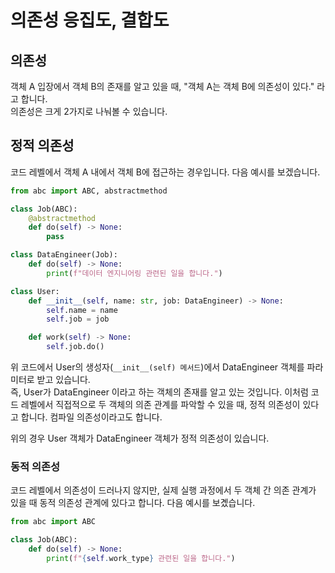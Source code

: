 # 의존성 응집도, 결합도

## 의존성

객체 A 입장에서 객체 B의 존재를 알고 있을 때, "객체 A는 객체 B에 의존성이 있다." 라고 합니다.  
의존성은 크게 2가지로 나눠볼 수 있습니다.

## 정적 의존성

코드 레벨에서 객체 A 내에서 객체 B에 접근하는 경우입니다. 다음 예시를 보겠습니다.

```python
from abc import ABC, abstractmethod

class Job(ABC):
    @abstractmethod
    def do(self) -> None:
        pass

class DataEngineer(Job):
    def do(self) -> None:
        print(f"데이터 엔지니어링 관련된 일을 합니다.")

class User:
    def __init__(self, name: str, job: DataEngineer) -> None:
        self.name = name
        self.job = job

    def work(self) -> None:
        self.job.do()
```

위 코드에서 User의 생성자(`__init__(self) 메서드`)에서 DataEngineer 객체를 파라미터로 받고 있습니다.  
즉, User가 DataEngineer 이라고 하는 객체의 존재를 알고 있는 것입니다. 이처럼 코드 레벨에서 직접적으로 두 객체의 의존 관계를 파악할 수 있을 때, 정적 의존성이 있다고 합니다. 컴파일 의존성이라고도 합니다.

위의 경우 User 객체가 DataEngineer 객체가 정적 의존성이 있습니다.

### 동적 의존성

코드 레벨에서 의존성이 드러나지 않지만, 실제 실행 과정에서 두 객체 간 의존 관계가 있을 때 동적 의존성 관계에 있다고 합니다. 다음 예시를 보곘습니다.

```python
from abc import ABC

class Job(ABC):
    def do(self) -> None:
        print(f"{self.work_type} 관련된 일을 합니다.")

```
